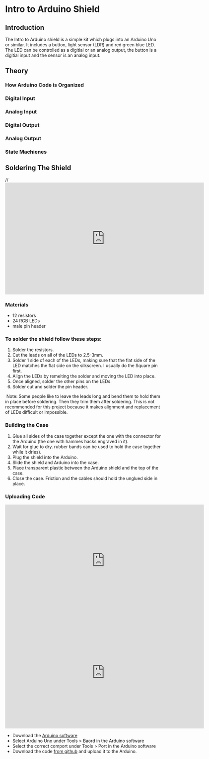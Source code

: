 # Intro to Arduino Shield
## Introduction
The Intro to Arduino shield is a simple kit which plugs into an Arduino Uno or similar. It includes a button, light sensor (LDR) and red green blue LED. The LED can be controlled as a digitial or an analog output, the button is a digitial input and the sensor is an analog input. 

## Theory
### How Arduino Code is Organized
### Digital Input
### Analog Input
### Digital Output
### Analog Output
### State Machienes

  
## Soldering The Shield
  //<iframe id="ytplayer" type="text/html" width="640" height="360"
  src="https://www.youtube.com/embed/OaYhBevXBYk?autoplay=0&origin=http://hammeshacks.com"
  frameborder="0"></iframe>
  
### Materials
  * 12 resistors
  * 24 RGB LEDs
  * male pin header
  
### To solder the shield follow these steps:
  1. Solder the resistors.
  2. Cut the leads on all of the LEDs to 2.5-3mm.
  3. Solder 1 side of each of the LEDs, making sure that the flat side of the LED matches the flat side on the silkscreen. I usually do the Square pin first.
  4. Align the LEDs by remelting the solder and moving the LED into place.
  5. Once aligned, solder the other pins on the LEDs. 
  6. Solder cut and solder the pin header.
  
  Note: Some people like to leave the leads long and bend them to hold them in place before soldering. Then they trim them after soldering. This is not recommended for this project because it makes alignment and replacement of LEDs difficult or impossible.

### Building the Case
1.	Glue all sides of the case together except the one with the connector for the Arduino (the one with hammes hacks engraved in it).
2.	Wait for glue to dry. rubber bands can be used to hold the case together while it dries).
3.	Plug the shield into the Arduino.
4.	Slide the shield and Arduino into the case.
5.	Place transparent plastic between the Arduino shield and the top of the case.
6.	Close the case. Friction and the cables should hold the unglued side in place.

### Uploading Code 
<iframe id="ytplayer" type="text/html" width="640" height="360"
  src="https://www.youtube.com/embed/ZdOZB8iYkNo?autoplay=0&origin=http://hammeshacks.com"
  frameborder="0"></iframe>
<iframe id="ytplayer" type="text/html" width="640" height="360"
  src="https://www.youtube.com/embed/RqE0sPx6IlQ?autoplay=0&origin=http://hammeshacks.com"
  frameborder="0"></iframe>

* Download the [Arduino software](https://www.arduino.cc/en/Main/Software)
* Select Arduino Uno under Tools > Baord in the Arduino software
* Select the correct comport under Tools > Port in the Arduino software
* Download the code [from github](https://github.com/emilyhammes/rgb_matrixcodes/archive/master.zip) and upload it to the Arduino.
